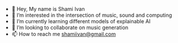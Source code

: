 - 👋 Hey, My name is Shami Ivan 
- 👀 I’m interested in the intersection of music, sound and computing
- 🌱 I’m currently learning different models of explainable AI
- 💞️ I’m looking to collaborate on music generation
- 📫 How to reach me shamiivan@gmail.com

